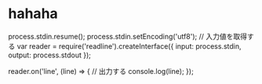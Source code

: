 # hahaha

process.stdin.resume();
process.stdin.setEncoding('utf8');
// 入力値を取得する
var reader = require('readline').createInterface({
  input: process.stdin,
  output: process.stdout
});

reader.on('line', (line) => {
    // 出力する
  console.log(line);
});
